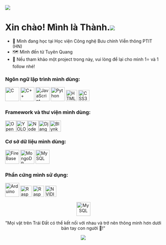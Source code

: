 <img src="https://komarev.com/ghpvc/?username=thanhquyet24ptit">

# Xin chào!  Mình là Thành.![]([https://user-images.githubusercontent.com/18350557/176309783-0785949b-9127-417c-8b55-ab5a4333674e.gif](https://media4.giphy.com/media/sZsz6AapvB4DiQeZ0i/200w.gif?cid=6c09b952crrza0fwyza26iph4n2jrv3r29ywiwqlzkioevtd&ep=v1_gifs_search&rid=200w.gif&ct=g))
* 📖 Mình đang học tại Học viện Công nghệ Bưu chính Viễn thông PTIT (HN)
* 🗺️ Mình đến từ Tuyên Quang
* 🚩 Nếu tham khảo một project trong này, vui lòng để lại cho mình 1⭐ và 1 follow nhé!

### Ngôn ngữ lập trình mình dùng:
<p align="left">
<img src="https://raw.githubusercontent.com/danielcranney/readme-generator/main/public/icons/skills/c-colored.svg" width="45" height="45" alt="C">
<img src="https://raw.githubusercontent.com/danielcranney/readme-generator/main/public/icons/skills/cplusplus-colored.svg" width="45" height="45" alt="C++">
<img src="https://raw.githubusercontent.com/danielcranney/readme-generator/main/public/icons/skills/javascript-colored.svg" width="45" height="45" alt="JavaScript">
<img src="https://raw.githubusercontent.com/danielcranney/readme-generator/main/public/icons/skills/python-colored.svg" width="45" height="45" alt="Python">
<img src="https://raw.githubusercontent.com/danielcranney/readme-generator/main/public/icons/skills/html5-colored.svg" width="36" height="36" alt="HTML5">
<img src="https://raw.githubusercontent.com/danielcranney/readme-generator/main/public/icons/skills/css3-colored.svg" width="36" height="36" alt="CSS3">
  
### Framework và thư viện mình dùng:
<img src="https://github.com/opencv/opencv/wiki/logo/OpenCV_logo_no_text.png" width="36" height="36" alt="OpenCV"><img src="https://avatars.githubusercontent.com/u/26833451?s=200&v=4" width="36" height="36" alt="YOLO"><img src="https://raw.githubusercontent.com/danielcranney/readme-generator/main/public/icons/skills/nodejs-colored.svg" width="36" height="36" alt="NodeJS"><img src="https://raw.githubusercontent.com/danielcranney/readme-generator/main/public/icons/skills/django-colored.svg" width="36" height="36" alt="Django"><img src="https://bizweb.dktcdn.net/100/045/105/articles/blynk-logo.png" width="36" height="36" alt="Blynk">

### Cơ sở dữ liệu mình dùng:
<p align="left">
<img src="https://raw.githubusercontent.com/danielcranney/readme-generator/main/public/icons/skills/firebase-colored.svg" width="45" height="45" alt="FireBase">
<img src="https://raw.githubusercontent.com/danielcranney/readme-generator/main/public/icons/skills/mongodb-colored.svg" width="45" height="45" alt="MongoDB">
<img src="https://raw.githubusercontent.com/danielcranney/readme-generator/main/public/icons/skills/mysql-colored.svg" width="45" height="45" alt="MySQL">

### Phần cứng mình sử dụng:
<p align="left">
<img src="https://raw.githubusercontent.com/danielcranney/readme-generator/main/public/icons/skills/arduino-colored.svg" width="45" height="45" alt="Arduino">
<img src="https://raw.githubusercontent.com/danielcranney/readme-generator/main/public/icons/skills/raspberrypi-colored.svg" width="36" height="36" alt="Raspberry Pi">
<img src="https://gourmet-technology-crypto.jp/wp-content/uploads/2018/10/logo.png.webp" width="36" height="36" alt="Raspberry Pi">
<img src="https://assets.nvidiagrid.net/ngc/logos/Jetson.png" width="36" height="36" alt="NVIDIA">
  
<p align="center"><img src="https://github.githubassets.com/images/mona-loading-dark.gif" width="45" height="45" alt="MySQL"></p>
<p align="center">"Mọi vật trên Trái Đất có thể kết nối với nhau và trở nên thông minh hơn dưới bàn tay con người 👐!"</p>
<p align="center">
<img src="https://img.shields.io/github/followers/mellivora24?logo=github&style=for-the-badge&color=facc15&labelColor=000000">
